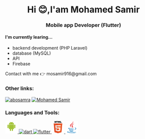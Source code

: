 <h1 align="center">Hi 😊,I'am Mohamed Samir</h1>
<h3 align="center">Mobile app Developer (Flutter)</h3>

<h4 align="left">I'm currently learing...</h4>
<ul>
 
  <li>backend development (PHP Laravel)</li>
  <li>database (MySQL)</li>
  <li>API</li>
  <li>Firebase</li>
</ul>
Contact with me 👉 mosamir916@gmail.com

<h3 align="left">Other links:</h3>
<p align="left">
<a href="https://linkedin.com/in/abosamra001/" target="_blank"><img align="center" src="https://raw.githubusercontent.com/rahuldkjain/github-profile-readme-generator/master/src/images/icons/Social/linked-in-alt.svg" alt="abosamra" height="30" width="40" /></a>
<a href="https://www.facebook.com/profile.php?id=100027507302375" target="_blank"><img align="center" src="https://raw.githubusercontent.com/rahuldkjain/github-profile-readme-generator/master/src/images/icons/Social/facebook.svg" alt="Mohamed Samir" height="30" width="40" /></a>






<h3 align="left">Languages and Tools:</h3>
<p align="left"> <a href="https://developer.android.com" target="_blank" rel="noreferrer"> <img src="https://raw.githubusercontent.com/devicons/devicon/master/icons/android/android-original-wordmark.svg" alt="android" width="40" height="40"/> </a> <a href="https://dart.dev" target="_blank" rel="noreferrer"> <img src="https://www.vectorlogo.zone/logos/dartlang/dartlang-icon.svg" alt="dart" width="40" height="40"/> </a> <a href="https://flutter.dev" target="_blank" rel="noreferrer"> <img src="https://www.vectorlogo.zone/logos/flutterio/flutterio-icon.svg" alt="flutter" width="40" height="40"/> </a>  <a href="https://www.w3.org/html/" target="_blank" rel="noreferrer"> <img src="https://raw.githubusercontent.com/devicons/devicon/master/icons/html5/html5-original-wordmark.svg" alt="html5" width="40" height="40"/> </a> <a href="https://www.java.com" target="_blank" rel="noreferrer"> <img src="https://raw.githubusercontent.com/devicons/devicon/master/icons/java/java-original.svg" alt="java" width="40" height="40"/> </a>


